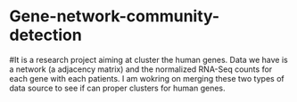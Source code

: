 # Gene-network-community-detection
#It is a research project aiming at cluster the human genes. Data we have is a network (a adjacency matrix) and the normalized RNA-Seq counts for each gene with each patients. I am wokring on merging these two types of data source to see if can proper clusters for human genes.
